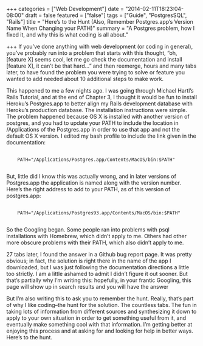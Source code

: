 +++
categories = ["Web Development"]
date = "2014-02-11T18:23:04-08:00"
draft = false
featured = ["false"]
tags = ["Guide", "PostgresSQL", "Rails"]
title = "Here’s to the Hunt (Also, Remember Postgres.app’s Version Name When Changing your PATH)"
summary = "A Postgres problem, how I fixed it, and why this is what coding is all about."

+++
If you’ve done anything with web development (or coding in general), you’ve probably run into a problem that starts with this thought, “oh, [feature X] seems cool, let me go check the documentation and install [feature X], it can’t be that hard…” and then reemerge, hours and many tabs later, to have found the problem you were trying to solve or feature you wanted to add needed about 10 additional steps to make work.

This happened to me a few nights ago. I was going through Michael Hartl’s Rails Tutorial, and at the end of Chapter 3, I thought it would be fun to install Heroku’s Postgres.app to better align my Rails development database with Heroku’s production database. The installation instructions were simple. The problem happened because OS X is installed with another version of postgres, and you had to update your PATH to include the location in /Applications of the Postgres.app in order to use that app and not the default OS X version. I edited my bash profile to include the link given in the documentation:  

<pre class="language-bash">
  <code class="language-bash">
    PATH="/Applications/Postgres.app/Contents/MacOS/bin:$PATH"
  </code>
</pre>

But, little did I know this was actually wrong, and in later versions of Postgres.app the application is named along with the version number. Here’s the right address to add to your PATH, as of this version of postgres.app:

<pre class="language-bash">
  <code class="language-bash">
    PATH="/Applications/Postgres93.app/Contents/MacOS/bin:$PATH"
  </code>
</pre>

So the Googling began. Some people ran into problems with psql installations with Homebrew, which didn’t apply to me. Others had other more obscure problems with their PATH, which also didn’t apply to me.

27 tabs later, I found the answer in a Github bug report page. It was pretty obvious; in fact, the solution is right there in the name of the app I downloaded, but I was just following the documentation directions a little too strictly. I am a little ashamed to admit I didn’t figure it out sooner. But that’s partially why I’m writing this: hopefully, in your frantic Googling, this page will show up in search results and you will have the answer

But I’m also writing this to ask you to remember the hunt. Really, that’s part of why I like coding–the hunt for the solution. The countless tabs. The fun in taking lots of information from different sources and synthesizing it down to apply to your own situation in order to get something useful from it, and eventually make something cool with that information. I’m getting better at enjoying this process and at asking for and looking for help in better ways. Here’s to the hunt.
